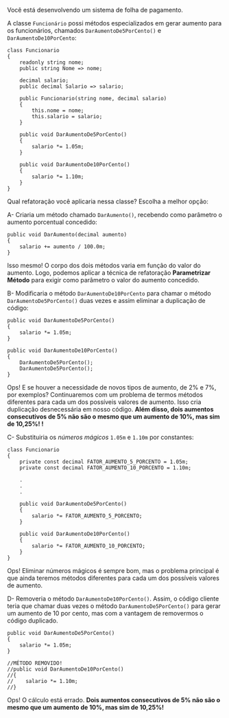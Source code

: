 ﻿Você está desenvolvendo um sistema de folha de pagamento.

A classe `Funcionário` possi métodos especializados em gerar aumento
para os funcionários, chamados `DarAumentoDe5PorCento()` e 
`DarAumentoDe10PorCento`:

```<language>
class Funcionario
{
    readonly string nome;
    public string Nome => nome;

    decimal salario;
    public decimal Salario => salario;

    public Funcionario(string nome, decimal salario)
    {
        this.nome = nome;
        this.salario = salario;
    }

    public void DarAumentoDe5PorCento()
    {
        salario *= 1.05m;
    }

    public void DarAumentoDe10PorCento()
    {
        salario *= 1.10m;
    }
}
```

Qual refatoração você aplicaria nessa classe? Escolha a melhor opção:


A- 
Criaria um método chamado `DarAumento()`, recebendo como parâmetro o aumento
porcentual concedido:
```<language>
public void DarAumento(decimal aumento)
{
    salario += aumento / 100.0m;
}
```

Isso mesmo! O corpo dos dois métodos varia em função do valor do aumento.
Logo, podemos aplicar a técnica de refatoração **Parametrizar Método**
para exigir como parâmetro o valor do aumento concedido. 

B- 
Modificaria o método `DarAumentoDe10PorCento` para chamar o método
`DarAumentoDe5PorCento()` duas vezes e assim eliminar a duplicação de código:
```<language>
public void DarAumentoDe5PorCento()
{
    salario *= 1.05m;
}

public void DarAumentoDe10PorCento()
{
    DarAumentoDe5PorCento();
    DarAumentoDe5PorCento();
}
```
Ops! E se houver a necessidade de novos tipos de aumento, de 2% e 7%, por exemplos?
Continuaremos com um problema de termos métodos diferentes para cada
um dos possíveis valores de aumento. Isso cria duplicação desnecessária em nosso
código. **Além disso, dois aumentos consecutivos de 5% não são o mesmo que
um aumento de 10%, mas sim de 10,25%! !**

C-
Substituiria os *números mágicos* `1.05m` e `1.10m` por constantes:
```<language>
class Funcionario
{
    private const decimal FATOR_AUMENTO_5_PORCENTO = 1.05m;
    private const decimal FATOR_AUMENTO_10_PORCENTO = 1.10m;

    .
    .
    .

    public void DarAumentoDe5PorCento()
    {
        salario *= FATOR_AUMENTO_5_PORCENTO;
    }

    public void DarAumentoDe10PorCento()
    {
        salario *= FATOR_AUMENTO_10_PORCENTO;
    }
}
```
Ops! Eliminar números mágicos é sempre bom, mas o problema principal é que
ainda teremos métodos diferentes para cada um dos possíveis valores de aumento.

D-
Removeria o método `DarAumentoDe10PorCento()`. Assim, o código cliente
teria que chamar duas vezes o método `DarAumentoDe5PorCento()` para
gerar um aumento de 10 por cento, mas com a vantagem de removermos o código
duplicado.  
```<language>
public void DarAumentoDe5PorCento()
{
    salario *= 1.05m;
}

//MÉTODO REMOVIDO!
//public void DarAumentoDe10PorCento()
//{
//    salario *= 1.10m;
//}
```

Ops! O cálculo está errado. **Dois aumentos consecutivos de 5% não são o mesmo que
um aumento de 10%, mas sim de 10,25%!**

